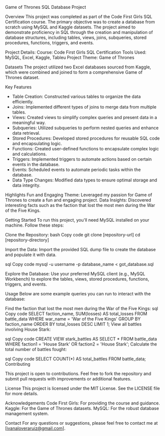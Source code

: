 Game of Thrones SQL Database Project

Overview
This project was completed as part of the Code First Girls SQL Certification course. The primary objective was to create a database from scratch using MySQL and Kaggle datasets. The project aimed to demonstrate proficiency in SQL through the creation and manipulation of database structures, including tables, views, joins, subqueries, stored procedures, functions, triggers, and events.

Project Details:
Course: Code First Girls SQL Certification
Tools Used: MySQL, Excel, Kaggle, Tableu
Project Theme: Game of Thrones

Datasets
The project utilized two Excel databases sourced from Kaggle, which were combined and joined to form a comprehensive Game of Thrones dataset.

Key Features
- Table Creation: Constructed various tables to organize the data efficiently.
- Joins: Implemented different types of joins to merge data from multiple tables.
- Views: Created views to simplify complex queries and present data in a meaningful way.
- Subqueries: Utilized subqueries to perform nested queries and enhance data retrieval.
- Stored Procedures: Developed stored procedures for reusable SQL code and encapsulating logic.
- Functions: Created user-defined functions to encapsulate complex logic and calculations.
- Triggers: Implemented triggers to automate actions based on certain events in the database.
- Events: Scheduled events to automate periodic tasks within the database.
- Data Type Changes: Modified data types to ensure optimal storage and data integrity.

Highlights
Fun and Engaging Theme: Leveraged my passion for Game of Thrones to create a fun and engaging project.
Data Insights: Discovered interesting facts such as the faction that lost the most men during the War of the Five Kings.

Getting Started
To run this project, you'll need MySQL installed on your machine. Follow these steps:

Clone the Repository:
bash
Copy code
git clone [repository-url]
cd [repository-directory]

Import the Data:
Import the provided SQL dump file to create the database and populate it with data.

sql
Copy code
mysql -u username -p database_name < got_database.sql

Explore the Database:
Use your preferred MySQL client (e.g., MySQL Workbench) to explore the tables, views, stored procedures, functions, triggers, and events.

Usage
Below are some example queries you can run to interact with the database:

Find the faction that lost the most men during the War of the Five Kings:
sql
Copy code
SELECT faction_name, SUM(losses) AS total_losses
FROM battle_data
WHERE war_name = 'War of the Five Kings'
GROUP BY faction_name
ORDER BY total_losses DESC
LIMIT 1;
View all battles involving House Stark:

sql
Copy code
CREATE VIEW stark_battles AS
SELECT * FROM battle_data
WHERE faction1 = 'House Stark' OR faction2 = 'House Stark';
Calculate the total number of battles fought:

sql
Copy code
SELECT COUNT(*) AS total_battles
FROM battle_data;
Contributing

This project is open to contributions. Feel free to fork the repository and submit pull requests with improvements or additional features.

License
This project is licensed under the MIT License. See the LICENSE file for more details.

Acknowledgements
Code First Girls: For providing the course and guidance.
Kaggle: For the Game of Thrones datasets.
MySQL: For the robust database management system.

Contact
For any questions or suggestions, please feel free to contact me at [ivanaloveraruiz@gmail.com].
